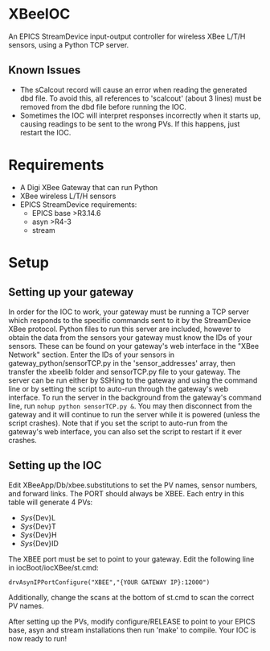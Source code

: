 # XBeeIOC #
An EPICS StreamDevice input-output controller for wireless XBee L/T/H sensors, using a Python TCP server. 

## Known Issues ##
- The sCalcout record will cause an error when reading the generated dbd file. To avoid this, all references to 'scalcout' (about
3 lines) must be removed from the dbd file before running the IOC.
- Sometimes the IOC will interpret responses incorrectly when it starts up, causing readings to be sent to the wrong PVs. If this happens, just restart the IOC.

# Requirements #
- A Digi XBee Gateway that can run Python
- XBee wireless L/T/H sensors
- EPICS StreamDevice requirements:
  - EPICS base >R3.14.6
  - asyn >R4-3
  - stream
  
# Setup #
## Setting up your gateway ##
In order for the IOC to work, your gateway must be running a TCP server which responds to the specific commands sent to it
by the StreamDevice XBee protocol. Python files to run this server are included, however to obtain the data from the sensors your 
gateway must know the IDs of your sensors. These can be found on your gateway's web interface in the "XBee Network" section. 
Enter the IDs of your sensors in gateway_python/sensorTCP.py in the 'sensor_addresses' array, then transfer the xbeelib folder 
and sensorTCP.py file to your gateway. The server can be run either by SSHing to the gateway and using the command line or by 
setting the script to auto-run through the gateway's web interface. To run the server in the background from the gateway's 
command line, run ``` nohup python sensorTCP.py & ```. You may then disconnect from the gateway and it will continue to run the 
server while it is powered (unless the script crashes). Note that if you set the script to auto-run from the gateway's web 
interface, you can also set the script to restart if it ever crashes.

## Setting up the IOC ##
Edit XBeeApp/Db/xbee.substitutions to set the PV names, sensor numbers, and forward links. The PORT should always be 
XBEE. Each entry in this table will generate 4 PVs: 
  - ${Sys}${Dev}L
  - ${Sys}${Dev}T
  - ${Sys}${Dev}H
  - ${Sys}${Dev}ID

The XBEE port must be set to point to your gateway. Edit the following line in iocBoot/iocXBee/st.cmd:

```drvAsynIPPortConfigure("XBEE","{YOUR GATEWAY IP}:12000") ```

Additionally, change the scans at the bottom of st.cmd to scan the correct PV names.

After setting up the PVs, modify configure/RELEASE to point to your EPICS base, asyn and stream installations then run 'make' 
to compile. Your IOC is now ready to run!
